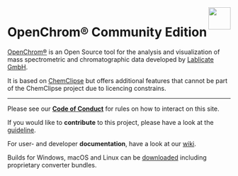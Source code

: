 <img src="https://www.openchrom.net/img/LogoTrans.png" height="50" align="right">

# OpenChrom® Community Edition

[OpenChrom®](https://en.wikipedia.org/wiki/OpenChrom) is an Open Source tool for the analysis and visualization of mass spectrometric and chromatographic data developed by [Lablicate GmbH](https://lablicate.com).

It is based on [ChemClipse](https://github.com/eclipse/chemclipse) but offers additional features that cannot be part of the ChemClipse project due to licencing constrains.

---

Please see our **[Code of Conduct](https://github.com/OpenChrom/openchrom/blob/develop/CODE_OF_CONDUCT.md)** for rules on how to interact on this site.

If you would like to **contribute** to this project, please have a look at the [guideline](https://github.com/OpenChrom/openchrom/blob/develop/CONTRIBUTING.md).

For user- and developer **documentation**, have a look at our [wiki](https://github.com/OpenChrom/openchrom/wiki).

Builds for Windows, macOS and Linux can be [downloaded](https://www.lablicate.com/platform/openchrom/download) including proprietary converter bundles.
